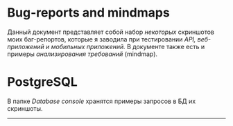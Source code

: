 # Bug-reports and mindmaps
Данный документ представляет собой набор *некоторых* скриншотов моих баг-репортов, которые я заводила при тестировании *API, веб-приложений и мобильных приложений.*
В документе также есть и примеры *анализирования требований* (mindmap).
# PostgreSQL
В папке _Database console_ хранятся примеры запросов в БД их скриншоты.
***

